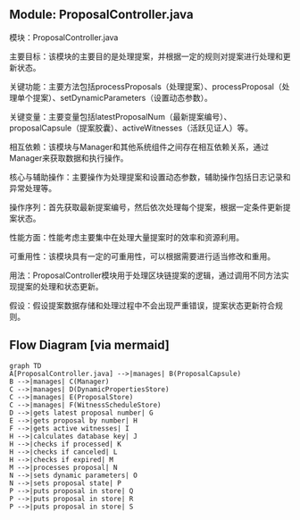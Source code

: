 ## Module: ProposalController.java
模块：ProposalController.java

主要目标：该模块的主要目的是处理提案，并根据一定的规则对提案进行处理和更新状态。

关键功能：主要方法包括processProposals（处理提案）、processProposal（处理单个提案）、setDynamicParameters（设置动态参数）。

关键变量：主要变量包括latestProposalNum（最新提案编号）、proposalCapsule（提案胶囊）、activeWitnesses（活跃见证人）等。

相互依赖：该模块与Manager和其他系统组件之间存在相互依赖关系，通过Manager来获取数据和执行操作。

核心与辅助操作：主要操作为处理提案和设置动态参数，辅助操作包括日志记录和异常处理等。

操作序列：首先获取最新提案编号，然后依次处理每个提案，根据一定条件更新提案状态。

性能方面：性能考虑主要集中在处理大量提案时的效率和资源利用。

可重用性：该模块具有一定的可重用性，可以根据需要进行适当修改和重用。

用法：ProposalController模块用于处理区块链提案的逻辑，通过调用不同方法实现提案的处理和状态更新。

假设：假设提案数据存储和处理过程中不会出现严重错误，提案状态更新符合规则。
## Flow Diagram [via mermaid]
```mermaid
graph TD
A[ProposalController.java] -->|manages| B(ProposalCapsule)
B -->|manages| C(Manager)
C -->|manages| D(DynamicPropertiesStore)
C -->|manages| E(ProposalStore)
C -->|manages| F(WitnessScheduleStore)
D -->|gets latest proposal number| G
E -->|gets proposal by number| H
F -->|gets active witnesses| I
H -->|calculates database key| J
H -->|checks if processed| K
H -->|checks if canceled| L
H -->|checks if expired| M
M -->|processes proposal| N
N -->|sets dynamic parameters| O
N -->|sets proposal state| P
P -->|puts proposal in store| Q
P -->|puts proposal in store| R
P -->|puts proposal in store| S
```
